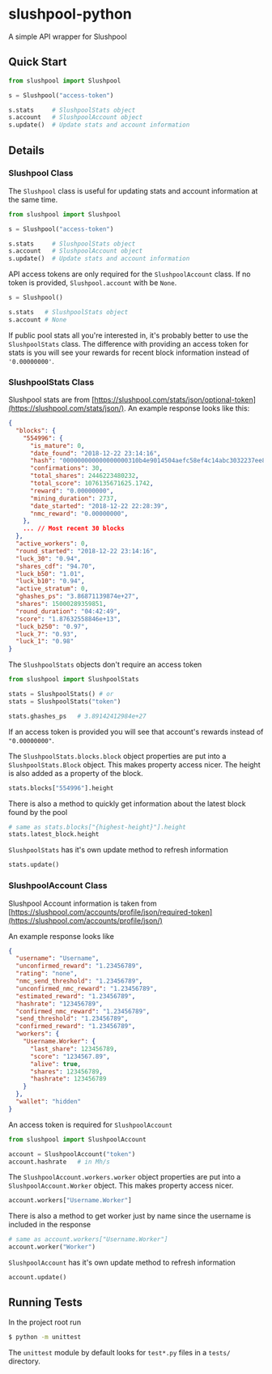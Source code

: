 # slushpool-python
A simple API wrapper for Slushpool
## Quick Start
```python
from slushpool import Slushpool

s = Slushpool("access-token")

s.stats     # SlushpoolStats object
s.account   # SlushpoolAccount object
s.update()  # Update stats and account information
```

## Details
### Slushpool Class
The `Slushpool` class is useful for updating stats and account information at the same time.
```python
from slushpool import Slushpool

s = Slushpool("access-token")

s.stats     # SlushpoolStats object
s.account   # SlushpoolAccount object
s.update()  # Update stats and account information
```
API access tokens are only required for the `SlushpoolAccount` class.
If no token is provided, `Slushpool.account` with be `None`.
```python
s = Slushpool()

s.stats   # SlushpoolStats object
s.account # None
```
If public pool stats all you're interested in, it's probably better to use the `SlushpoolStats` class.
The difference with providing an access token for stats is you will see your rewards for recent block information instead of `'0.00000000'`.

### SlushpoolStats Class
Slushpool stats are from [https://slushpool.com/stats/json/optional-token](https://slushpool.com/stats/json/).
An example response looks like this:
```json
{
  "blocks": {
    "554996": {
      "is_mature": 0,
      "date_found": "2018-12-22 23:14:16",
      "hash": "000000000000000000310b4e9014504aefc58ef4c14abc3032237ee8ae0e4669",
      "confirmations": 30,
      "total_shares": 2446223480232,
      "total_score": 1076135671625.1742,
      "reward": "0.00000000",
      "mining_duration": 2737,
      "date_started": "2018-12-22 22:28:39",
      "nmc_reward": "0.00000000",
    },
    ... // Most recent 30 blocks
  },
  "active_workers": 0,
  "round_started": "2018-12-22 23:14:16",
  "luck_30": "0.94",
  "shares_cdf": "94.70",
  "luck_b50": "1.01",
  "luck_b10": "0.94",
  "active_stratum": 0,
  "ghashes_ps": "3.86871139874e+27",
  "shares": 15000289359851,
  "round_duration": "04:42:49",
  "score": "1.87632558846e+13",
  "luck_b250": "0.97",
  "luck_7": "0.93",
  "luck_1": "0.98"
}
```
The `SlushpoolStats` objects don't require an access token
```python
from slushpool import SlushpoolStats

stats = SlushpoolStats() # or
stats = SlushpoolStats("token")

stats.ghashes_ps   # 3.89142412984e+27
```

If an access token is provided you will see that account's rewards instead of `"0.00000000"`.

The `SlushpoolStats.blocks.block` object properties are put into a `SlushpoolStats.Block` object.
This makes property access nicer. The height is also added as a property of the block.
```python
stats.blocks["554996"].height
```
There is also a method to quickly get information about the latest block found by the pool
```python
# same as stats.blocks["{highest-height}"].height
stats.latest_block.height   
```
`SlushpoolStats` has it's own update method to refresh information
```python
stats.update()
```

### SlushpoolAccount Class
Slushpool Account information is taken from [https://slushpool.com/accounts/profile/json/required-token](https://slushpool.com/accounts/profile/json/)

An example response looks like
```json
{
  "username": "Username",
  "unconfirmed_reward": "1.23456789",
  "rating": "none",
  "nmc_send_threshold": "1.23456789",
  "unconfirmed_nmc_reward": "1.23456789",
  "estimated_reward": "1.23456789",
  "hashrate": "123456789",
  "confirmed_nmc_reward": "1.23456789",
  "send_threshold": "1.23456789",
  "confirmed_reward": "1.23456789",
  "workers": {
    "Username.Worker": {
      "last_share": 123456789,
      "score": "1234567.89",
      "alive": true,
      "shares": 123456789,
      "hashrate": 123456789
    }
  },
  "wallet": "hidden"
}
```
An access token is required for `SlushpoolAccount`
```python
from slushpool import SlushpoolAccount

account = SlushpoolAccount("token")
account.hashrate   # in Mh/s
```

The `SlushpoolAccount.workers.worker` object properties are put into a `SlushpoolAccount.Worker` object.
This makes property access nicer.
```python
account.workers["Username.Worker"]
```
There is also a method to get worker just by name since the username is included in the response
```python
# same as account.workers["Username.Worker"]
account.worker("Worker")
```
`SlushpoolAccount` has it's own update method to refresh information
```python
account.update()
```
## Running Tests
In the project root run
```bash
$ python -m unittest
```
The `unittest` module by default looks for `test*.py` files in a `tests/` directory.
